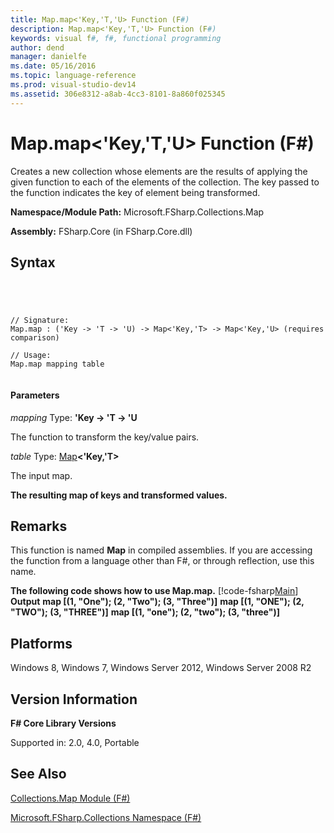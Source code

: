 ```yaml
---
title: Map.map<'Key,'T,'U> Function (F#)
description: Map.map<'Key,'T,'U> Function (F#)
keywords: visual f#, f#, functional programming
author: dend
manager: danielfe
ms.date: 05/16/2016
ms.topic: language-reference
ms.prod: visual-studio-dev14
ms.assetid: 306e8312-a8ab-4cc3-8101-8a860f025345 
---
```


# Map.map<'Key,'T,'U> Function (F#)

Creates a new collection whose elements are the results of applying the given function to each of the elements of the collection. The key passed to the function indicates the key of element being transformed.

**Namespace/Module Path:** Microsoft.FSharp.Collections.Map

**Assembly:** FSharp.Core (in FSharp.Core.dll)


## Syntax



```




// Signature:
Map.map : ('Key -> 'T -> 'U) -> Map<'Key,'T> -> Map<'Key,'U> (requires comparison)

// Usage:
Map.map mapping table


```





#### Parameters
*mapping*
Type: **'Key -&gt; 'T -&gt; 'U**


The function to transform the key/value pairs.


*table*
Type: [Map](http://msdn.microsoft.com/en-us/library/975316ea-55e3-4987-9994-90897ad45664)**&lt;'Key,'T&gt;**


The input map.



**The resulting map of keys and transformed values.**
## Remarks
This function is named **Map** in compiled assemblies. If you are accessing the function from a language other than F#, or through reflection, use this name.

**The following code shows how to use Map.map.**
[!code-fsharp[Main](snippets/fsmaps/snippet12.fs)]
**Output**
**map [(1, "One"); (2, "Two"); (3, "Three")]**
**map [(1, "ONE"); (2, "TWO"); (3, "THREE")]**
**map [(1, "one"); (2, "two"); (3, "three")]**
## Platforms
Windows 8, Windows 7, Windows Server 2012, Windows Server 2008 R2


## Version Information
**F# Core Library Versions**

Supported in: 2.0, 4.0, Portable




## See Also
[Collections.Map Module &#40;F&#35;&#41;](Collections.Map-Module-%5BFSharp%5D.md)

[Microsoft.FSharp.Collections Namespace &#40;F&#35;&#41;](Microsoft.FSharp.Collections-Namespace-%5BFSharp%5D.md)

